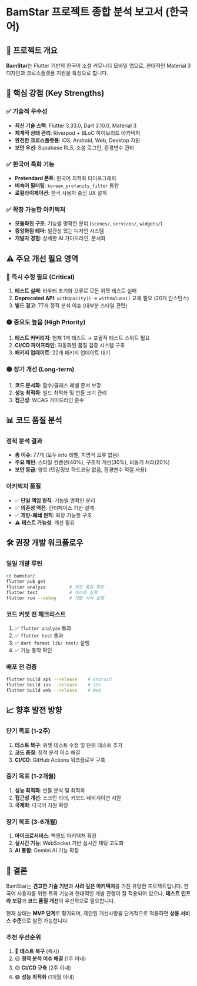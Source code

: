# BamStar 프로젝트 종합 분석 보고서 (한국어)

## 📱 프로젝트 개요
**BamStar**는 Flutter 기반의 한국어 소셜 커뮤니티 모바일 앱으로, 현대적인 Material 3 디자인과 크로스플랫폼 지원을 특징으로 합니다.

## 🎯 핵심 강점 (Key Strengths)

### ✅ 기술적 우수성
- **최신 기술 스택**: Flutter 3.33.0, Dart 3.10.0, Material 3
- **체계적 상태 관리**: Riverpod + BLoC 하이브리드 아키텍처
- **완전한 크로스플랫폼**: iOS, Android, Web, Desktop 지원
- **보안 우선**: Supabase RLS, 소셜 로그인, 환경변수 관리

### ✅ 한국어 특화 기능
- **Pretendard 폰트**: 한국어 최적화 타이포그래피
- **비속어 필터링**: `korean_profanity_filter` 통합
- **로컬라이제이션**: 한국 사용자 중심 UX 설계

### ✅ 확장 가능한 아키텍처
- **모듈화된 구조**: 기능별 명확한 분리 (`scenes/`, `services/`, `widgets/`)
- **중앙화된 테마**: 일관성 있는 디자인 시스템
- **개발자 경험**: 상세한 AI 가이드라인, 문서화

## ⚠️ 주요 개선 필요 영역

### 🔴 즉시 수정 필요 (Critical)
1. **테스트 실패**: 라우터 초기화 오류로 모든 위젯 테스트 실패
2. **Deprecated API**: `withOpacity()` → `withValues()` 교체 필요 (20개 인스턴스)
3. **빌드 경고**: 77개 정적 분석 이슈 (대부분 스타일 관련)

### 🟡 중요도 높음 (High Priority)
1. **테스트 커버리지**: 현재 1개 테스트 → 포괄적 테스트 스위트 필요
2. **CI/CD 파이프라인**: 자동화된 품질 검증 시스템 구축
3. **패키지 업데이트**: 22개 패키지 업데이트 대기

### 🟢 장기 개선 (Long-term)
1. **코드 문서화**: 함수/클래스 레벨 문서 보강
2. **성능 최적화**: 빌드 최적화 및 번들 크기 관리
3. **접근성**: WCAG 가이드라인 준수

## 📊 코드 품질 분석

### 정적 분석 결과
- **총 이슈**: 77개 (모두 info 레벨, 치명적 오류 없음)
- **주요 패턴**: 스타일 컨벤션(40%), 구조적 개선(30%), 비동기 처리(20%)
- **보안 등급**: 양호 (민감정보 하드코딩 없음, 환경변수 적절 사용)

### 아키텍처 품질
- ✅ **단일 책임 원칙**: 기능별 명확한 분리
- ✅ **의존성 역전**: 인터페이스 기반 설계
- ✅ **개방-폐쇄 원칙**: 확장 가능한 구조
- ⚠️ **테스트 가능성**: 개선 필요

## 🛠️ 권장 개발 워크플로우

### 일일 개발 루틴
```bash
cd bamstar/
flutter pub get
flutter analyze         # 코드 품질 확인
flutter test            # 테스트 실행
flutter run --debug     # 개발 서버 실행
```

### 코드 커밋 전 체크리스트
1. ✅ `flutter analyze` 통과
2. ✅ `flutter test` 통과
3. ✅ `dart format lib/ test/` 실행
4. ✅ 기능 동작 확인

### 배포 전 검증
```bash
flutter build apk --release    # Android
flutter build ios --release    # iOS
flutter build web --release    # Web
```

## 📈 향후 발전 방향

### 단기 목표 (1-2주)
1. **테스트 복구**: 위젯 테스트 수정 및 단위 테스트 추가
2. **코드 품질**: 정적 분석 이슈 해결
3. **CI/CD**: GitHub Actions 워크플로우 구축

### 중기 목표 (1-2개월)
1. **성능 최적화**: 번들 분석 및 최적화
2. **접근성 개선**: 스크린 리더, 키보드 네비게이션 지원
3. **국제화**: 다국어 지원 확장

### 장기 목표 (3-6개월)
1. **마이크로서비스**: 백엔드 아키텍처 확장
2. **실시간 기능**: WebSocket 기반 실시간 채팅 고도화
3. **AI 통합**: Gemini AI 기능 확장

## 📝 결론

BamStar는 **견고한 기술 기반**과 **사려 깊은 아키텍처**를 가진 유망한 프로젝트입니다. 한국어 사용자를 위한 특화 기능과 현대적인 개발 관행이 잘 적용되어 있으나, **테스트 인프라 보강**과 **코드 품질 개선**이 우선적으로 필요합니다.

현재 상태는 **MVP 단계**로 평가되며, 제안된 개선사항을 단계적으로 적용하면 **상용 서비스 수준**으로 발전 가능합니다.

### 추천 우선순위
1. 🔴 **테스트 복구** (즉시)
2. 🟡 **정적 분석 이슈 해결** (1주 이내)
3. 🟡 **CI/CD 구축** (2주 이내)
4. 🟢 **성능 최적화** (1개월 이내)